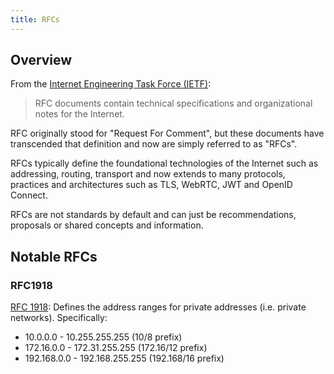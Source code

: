 ```yaml
---
title: RFCs
---
```


## Overview

From the [Internet Engineering Task Force (IETF)](https://www.ietf.org):

> RFC documents contain technical specifications and organizational notes for the Internet.

RFC originally stood for "Request For Comment", but these documents have transcended that definition and now are simply referred to as "RFCs".

RFCs typically define the foundational technologies of the Internet such as addressing, routing, transport and now extends to many protocols, practices and architectures such as TLS, WebRTC, JWT and OpenID Connect.

RFCs are not standards by default and can just be recommendations, proposals or shared concepts and information.

## Notable RFCs

### RFC1918

[RFC 1918](https://datatracker.ietf.org/doc/html/rfc1918): Defines the address ranges for private addresses (i.e. private networks). Specifically:

* 10.0.0.0 - 10.255.255.255  (10/8 prefix)
* 172.16.0.0 - 172.31.255.255  (172.16/12 prefix)
* 192.168.0.0 - 192.168.255.255 (192.168/16 prefix)
